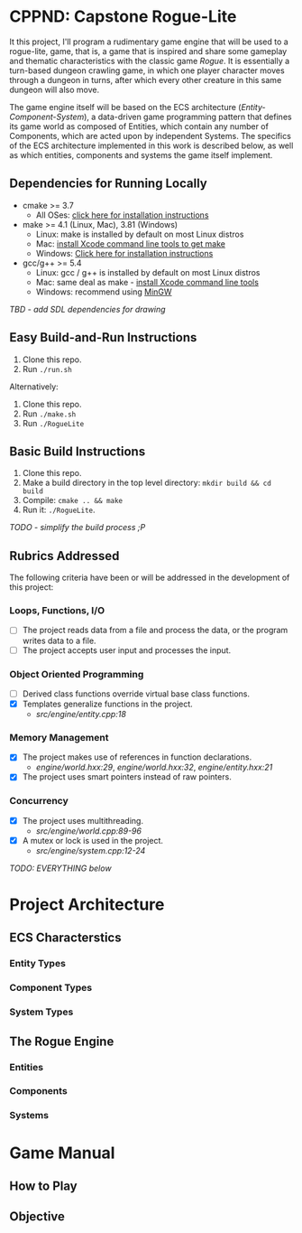 # CPPND: Capstone Rogue-Lite

It this project, I'll program a rudimentary game engine that will be used to a rogue-lite, game, that is, a game that is inspired and share some gameplay and thematic characteristics with the classic game *Rogue*. It is essentially a turn-based dungeon crawling game, in which one player character moves through a dungeon in turns, after which every other creature in this same dungeon will also move.

The game engine itself will be based on the ECS architecture (*Entity-Component-System*), a data-driven game programming pattern that defines its game world as composed of Entities, which contain any number of Components, which are acted upon by independent Systems. The specifics of the ECS architecture implemented in this work is described below, as well as which entities, components and systems the game itself implement.

## Dependencies for Running Locally
* cmake >= 3.7
  * All OSes: [click here for installation instructions](https://cmake.org/install/)
* make >= 4.1 (Linux, Mac), 3.81 (Windows)
  * Linux: make is installed by default on most Linux distros
  * Mac: [install Xcode command line tools to get make](https://developer.apple.com/xcode/features/)
  * Windows: [Click here for installation instructions](http://gnuwin32.sourceforge.net/packages/make.htm)
* gcc/g++ >= 5.4
  * Linux: gcc / g++ is installed by default on most Linux distros
  * Mac: same deal as make - [install Xcode command line tools](https://developer.apple.com/xcode/features/)
  * Windows: recommend using [MinGW](http://www.mingw.org/)

*TBD - add SDL dependencies for drawing*

## Easy Build-and-Run Instructions

1. Clone this repo.
2. Run `./run.sh`

Alternatively:

1. Clone this repo.
2. Run `./make.sh`
3. Run `./RogueLite`

## Basic Build Instructions

1. Clone this repo.
2. Make a build directory in the top level directory: `mkdir build && cd build`
3. Compile: `cmake .. && make`
4. Run it: `./RogueLite`.

*TODO - simplify the build process ;P*

## Rubrics Addressed

The following criteria have been or will be addressed in the development of this project:

### Loops, Functions, I/O

- [ ] The project reads data from a file and process the data, or the program writes data to a file.
- [ ] The project accepts user input and processes the input.

### Object Oriented Programming

- [ ] Derived class functions override virtual base class functions.
- [x] Templates generalize functions in the project.
    - *src/engine/entity.cpp:18*

### Memory Management

- [x] The project makes use of references in function declarations.
    - *engine/world.hxx:29*, *engine/world.hxx:32*, *engine/entity.hxx:21*
- [x] The project uses smart pointers instead of raw pointers.

### Concurrency

- [x] The project uses multithreading.
    - *src/engine/world.cpp:89-96*
- [x] A mutex or lock is used in the project.
    - *src/engine/system.cpp:12-24*

*TODO: EVERYTHING below*

# Project Architecture

## ECS Characterstics

### Entity Types

### Component Types

### System Types

## The Rogue Engine

### Entities

### Components

### Systems

# Game Manual

## How to Play

## Objective
